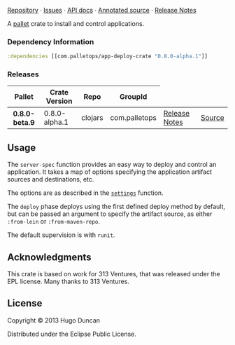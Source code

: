 [Repository](https://github.com/pallet/app-deploy-crate) &#xb7;
[Issues](https://github.com/pallet/app-deploy-crate/issues) &#xb7;
[API docs](http://palletops.com/app-deploy-crate/0.8/api) &#xb7;
[Annotated source](http://palletops.com/app-deploy-crate/0.8/annotated/uberdoc.html) &#xb7;
[Release Notes](https://github.com/pallet/app-deploy-crate/blob/develop/ReleaseNotes.md)

A [pallet](http://palletops.com/) crate to install and control applications.

### Dependency Information

```clj
:dependencies [[com.palletops/app-deploy-crate "0.8.0-alpha.1"]]
```

### Releases

<table>
<thead>
  <tr><th>Pallet</th><th>Crate Version</th><th>Repo</th><th>GroupId</th></tr>
</thead>
<tbody>
  <tr>
    <th>0.8.0-beta.9</th>
    <td>0.8.0-alpha.1</td>
    <td>clojars</td>
    <td>com.palletops</td>
    <td><a href='https://github.com/pallet/app-deploy-crate/blob/0.8.0-alpha.1/ReleaseNotes.md'>Release Notes</a></td>
    <td><a href='https://github.com/pallet/app-deploy-crate/blob/0.8.0-alpha.1/'>Source</a></td>
  </tr>
</tbody>
</table>

## Usage

The `server-spec` function provides an easy way to deploy and control an
application.  It takes a map of options specifying the application artifact
sources and destinations, etc.

The options are as described in the 
[`settings`](http://palletops.com/app-deploy-crate/0.8/api/pallet.crate.app-deploy.html#var-settings)
function.

The `deploy` phase deploys using the first defined deploy method by default, but
can be passed an argument to specify the artifact source, as either `:from-lein`
or `:from-maven-repo`.

The default supervision is with `runit`.

## Acknowledgments

This crate is based on work for 313 Ventures, that was released under the EPL
license.  Many thanks to 313 Ventures.

## License

Copyright © 2013 Hugo Duncan

Distributed under the Eclipse Public License.
